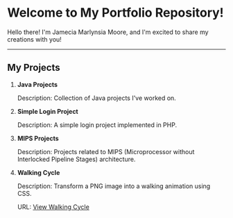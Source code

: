 
# Welcome to My Portfolio Repository!

Hello there! I'm Jamecia Marlynsia Moore, and I'm excited to share my creations with you!

---

## My Projects

1. **Java Projects**
   
   Description: Collection of Java projects I've worked on.
   
2. **Simple Login Project**
   
   Description: A simple login project implemented in PHP.
   
3. **MIPS Projects**
   
   Description: Projects related to MIPS (Microprocessor without Interlocked Pipeline Stages) architecture.
   
4. **Walking Cycle**
   
   Description: Transform a PNG image into a walking animation using CSS.
   
   URL: [View Walking Cycle](https://jamecia-portfolio.netlify.app/walking-cycle)

